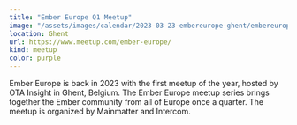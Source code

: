 ```yaml
---
title: "Ember Europe Q1 Meetup"
image: "/assets/images/calendar/2023-03-23-embereurope-ghent/embereurope.png"
location: Ghent
url: https://www.meetup.com/ember-europe/
kind: meetup
color: purple
---
```


Ember Europe is back in 2023 with the first meetup of the year, hosted by OTA Insight in Ghent, Belgium. The Ember Europe meetup series brings together the Ember community from all of Europe once a quarter. The meetup is organized by Mainmatter and Intercom.
